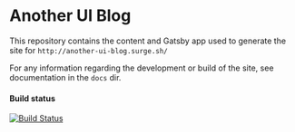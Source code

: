 # Another UI Blog

This repository contains the content and Gatsby app used to generate the site for `http://another-ui-blog.surge.sh/`

For any information regarding the development or build of the site, see documentation in the `docs` dir.


#### Build status

[![Build Status](https://travis-ci.com/blackfalcon/another-blog.svg?branch=master)](https://travis-ci.com/blackfalcon/another-blog)
